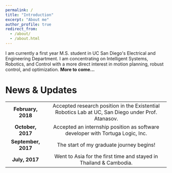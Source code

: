 ```yaml
---
permalink: /
title: "Introduction"
excerpt: "About me"
author_profile: true
redirect_from: 
  - /about/
  - /about.html
---
```


I am currently a first year M.S. student in UC San Diego's Electrical and Engineering Department. I am concentrating on Intelligent Systems, Robotics, and Control with a more direct interest in motion planning, robust control, 
and optimization. **More to come...**





News & Updates
======
| | |
|:-:|:-:|
|**February, 2018**| Accepted research position in the Existential Robotics Lab at UC, San Diego under Prof. Atanasov.|
|**October, 2017**| Accepted an internship position as software developer with Tortuga Logic, Inc.|
|**September, 2017**| The start of my graduate journey begins!|
|**July, 2017**| Went to Asia for the first time and stayed in Thailand & Cambodia.|
